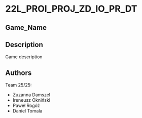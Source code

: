 # 22L_PROI_PROJ_ZD_IO_PR_DT

## Game_Name

## Description
Game description

## Authors
Team 25/25:
- Zuzanna Damszel
- Ireneusz Okniński
- Paweł Rogóż
- Daniel Tomala
